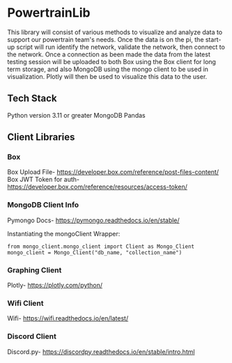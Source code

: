 # PowertrainLib

This library will consist of various methods to visualize and analyze data to support our powertrain team's needs. Once the data is on the pi, the start-up script will run identify the network, validate the network, then connect to the network. Once a connection as been made the data from the latest testing session will be uploaded to both Box using the Box client for long term storage, and also MongoDB using the mongo client to be used in visualization. Plotly will then be used to visualize this data to the user.

## Tech Stack

Python version 3.11 or greater
MongoDB
Pandas

## Client Libraries

### Box

Box Upload File- https://developer.box.com/reference/post-files-content/
Box JWT Token for auth- https://developer.box.com/reference/resources/access-token/

### MongoDB Client Info

Pymongo Docs- https://pymongo.readthedocs.io/en/stable/

Instantiating the mongoClient Wrapper:

```
from mongo_client.mongo_client import Client as Mongo_Client
mongo_client = Mongo_Client("db_name, "collection_name")
```

### Graphing Client

Plotly- https://plotly.com/python/

### Wifi Client

Wifi- https://wifi.readthedocs.io/en/latest/

### Discord Client

Discord.py- https://discordpy.readthedocs.io/en/stable/intro.html
